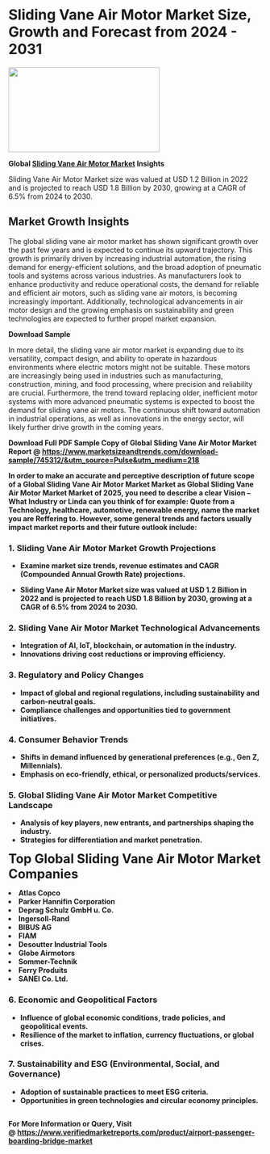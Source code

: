 <H1>Sliding Vane Air Motor Market Size, Growth and Forecast from 2024 - 2031</H1><img class="aligncenter size-medium wp-image-584254" src="https://thirdeyenews.in/wp-content/uploads/2024/09/Global-Market-Research-300x168.jpeg" alt="" width="300" height="168" /><p><strong>Global&nbsp;<a href="https://www.marketsizeandtrends.com/download-sample/745312/&amp;utm_source=Pulse&amp;utm_medium=218">Sliding Vane Air Motor Market</a> Insights</strong></p><p>Sliding Vane Air Motor Market size was valued at USD 1.2 Billion in 2022 and is projected to reach USD 1.8 Billion by 2030, growing at a CAGR of 6.5% from 2024 to 2030.</p><p><h2>Market Growth Insights</h2> <p>The global sliding vane air motor market has shown significant growth over the past few years and is expected to continue its upward trajectory. This growth is primarily driven by increasing industrial automation, the rising demand for energy-efficient solutions, and the broad adoption of pneumatic tools and systems across various industries. As manufacturers look to enhance productivity and reduce operational costs, the demand for reliable and efficient air motors, such as sliding vane air motors, is becoming increasingly important. Additionally, technological advancements in air motor design and the growing emphasis on sustainability and green technologies are expected to further propel market expansion.</p> <p><strong>Download Sample</strong></p> <p>In more detail, the sliding vane air motor market is expanding due to its versatility, compact design, and ability to operate in hazardous environments where electric motors might not be suitable. These motors are increasingly being used in industries such as manufacturing, construction, mining, and food processing, where precision and reliability are crucial. Furthermore, the trend toward replacing older, inefficient motor systems with more advanced pneumatic systems is expected to boost the demand for sliding vane air motors. The continuous shift toward automation in industrial operations, as well as innovations in the energy sector, will likely further drive growth in the coming years.</p> <p><strong></p><p><span class=""><strong>Download Full PDF Sample Copy of Global Sliding Vane Air Motor Market Report</strong> @ <a href="https://www.marketsizeandtrends.com/download-sample/745312/&amp;utm_source=Pulse&amp;utm_medium=218" target="_blank">https://www.marketsizeandtrends.com/download-sample/745312/&amp;utm_source=Pulse&amp;utm_medium=218</a></span></p><p>In order to make an accurate and perceptive description of future scope of a Global&nbsp;Sliding Vane Air Motor Market Market as Global&nbsp;Sliding Vane Air Motor Market Market of 2025, you need to describe a clear Vision &ndash; What Industry or Linda can you think of for example: Quote from a Technology, healthcare, automotive, renewable energy, name the market you are Reffering to. However, some general trends and factors usually impact market reports and their future outlook include:</p><h3>1.&nbsp;<strong>Sliding Vane Air Motor Market Growth Projections</strong></h3><ul><li>Examine market size trends, revenue estimates and CAGR (Compounded Annual Growth Rate) projections.</li><li><p>Sliding Vane Air Motor Market size was valued at USD 1.2 Billion in 2022 and is projected to reach USD 1.8 Billion by 2030, growing at a CAGR of 6.5% from 2024 to 2030.</p></li></ul><h3>2.&nbsp;<strong>Sliding Vane Air Motor Market Technological Advancements</strong></h3><ul><li>Integration of AI, IoT, blockchain, or automation in the industry.</li><li>Innovations driving cost reductions or improving efficiency.</li></ul><h3>3.&nbsp;<strong>Regulatory and Policy Changes</strong></h3><ul><li>Impact of global and regional regulations, including sustainability and carbon-neutral goals.</li><li>Compliance challenges and opportunities tied to government initiatives.</li></ul><h3>4.&nbsp;<strong>Consumer Behavior Trends</strong></h3><ul><li>Shifts in demand influenced by generational preferences (e.g., Gen Z, Millennials).</li><li>Emphasis on eco-friendly, ethical, or personalized products/services.</li></ul><h3>5.&nbsp;<strong>Global Sliding Vane Air Motor Market Competitive Landscape</strong></h3><ul><li>Analysis of key players, new entrants, and partnerships shaping the industry.</li><li>Strategies for differentiation and market penetration.</li></ul><p data-pm-slice="1 1 []"><span style="color: inherit; font-family: inherit; font-size: 25px;">Top Global Sliding Vane Air Motor Market Companies</span></p><div class="" data-test-id=""><p><li>Atlas Copco</li><li> Parker Hannifin Corporation</li><li> Deprag Schulz GmbH u. Co.</li><li> Ingersoll-Rand</li><li> BIBUS AG</li><li> FIAM</li><li> Desoutter Industrial Tools</li><li> Globe Airmotors</li><li> Sommer-Technik</li><li> Ferry Produits</li><li> SANEI Co. Ltd.</li></p></div><h3>6.&nbsp;<strong>Economic and Geopolitical Factors</strong></h3><ul><li>Influence of global economic conditions, trade policies, and geopolitical events.</li><li>Resilience of the market to inflation, currency fluctuations, or global crises.</li></ul><h3>7.&nbsp;<strong>Sustainability and ESG (Environmental, Social, and Governance)</strong></h3><ul><li>Adoption of sustainable practices to meet ESG criteria.</li><li>Opportunities in green technologies and circular economy principles.</li></ul><h2><strong style="font-size: 14px;">For More Information or Query, Visit @&nbsp;</strong><a style="background-color: #ffffff; font-size: 14px;" href="https://www.marketsizeandtrends.com/report/sliding-vane-air-motor-market/" target="_blank">https://www.verifiedmarketreports.com/product/airport-passenger-boarding-bridge-market</a></h2>
